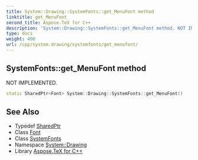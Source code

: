 ```yaml
---
title: System::Drawing::SystemFonts::get_MenuFont method
linktitle: get_MenuFont
second_title: Aspose.TeX for C++
description: 'System::Drawing::SystemFonts::get_MenuFont method. NOT IMPLEMENTED in C++.'
type: docs
weight: 400
url: /cpp/system.drawing/systemfonts/get_menufont/
---
```

## SystemFonts::get_MenuFont method


NOT IMPLEMENTED.

```cpp
static SharedPtr<Font> System::Drawing::SystemFonts::get_MenuFont()
```


## See Also

* Typedef [SharedPtr](../../../system/sharedptr/)
* Class [Font](../../font/)
* Class [SystemFonts](../)
* Namespace [System::Drawing](../../)
* Library [Aspose.TeX for C++](../../../)
